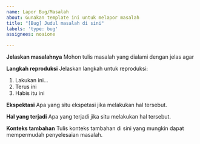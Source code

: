 ```yaml
---
name: Lapor Bug/Masalah
about: Gunakan template ini untuk melapor masalah
title: "[Bug] Judul masalah di sini"
labels: 'type: bug'
assignees: noaione

---
```


**Jelaskan masalahnya**
Mohon tulis masalah yang dialami dengan jelas agar 

**Langkah reproduksi**
Jelaskan langkah untuk reproduksi:
1. Lakukan ini...
2. Terus ini
3. Habis itu ini

**Ekspektasi**
Apa yang situ ekspetasi jika melakukan hal tersebut.

**Hal yang terjadi**
Apa yang terjadi jika situ melakukan hal tersebut.

**Konteks tambahan**
Tulis konteks tambahan di sini yang mungkin dapat mempermudah penyelesaian masalah.
